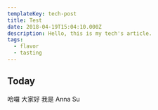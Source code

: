 ```yaml
---
templateKey: tech-post
title: Test
date: 2018-04-19T15:04:10.000Z
description: Hello, this is my tech's article.
tags:
  - flavor
  - tasting
---
```



## Today

哈囉 大家好 我是 Anna Su
